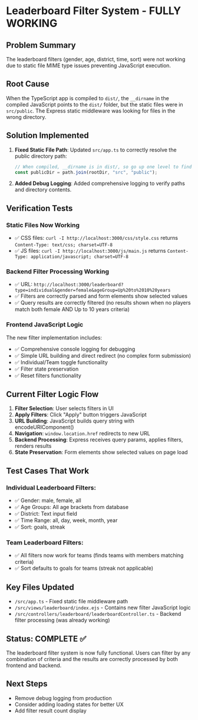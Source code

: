 # Leaderboard Filter System - FULLY WORKING

## Problem Summary

The leaderboard filters (gender, age, district, time, sort) were not working due to static file MIME type issues preventing JavaScript execution.

## Root Cause

When the TypeScript app is compiled to `dist/`, the `__dirname` in the compiled JavaScript points to the `dist/` folder, but the static files were in `src/public`. The Express static middleware was looking for files in the wrong directory.

## Solution Implemented

1. **Fixed Static File Path**: Updated `src/app.ts` to correctly resolve the public directory path:

   ```typescript
   // When compiled, __dirname is in dist/, so go up one level to find src/public
   const publicDir = path.join(rootDir, "src", "public");
   ```

2. **Added Debug Logging**: Added comprehensive logging to verify paths and directory contents.

## Verification Tests

### Static Files Now Working

- ✅ CSS files: `curl -I http://localhost:3000/css/style.css` returns `Content-Type: text/css; charset=UTF-8`
- ✅ JS files: `curl -I http://localhost:3000/js/main.js` returns `Content-Type: application/javascript; charset=UTF-8`

### Backend Filter Processing Working

- ✅ URL: `http://localhost:3000/leaderboard?type=individual&gender=female&ageGroup=Up%20to%2010%20years`
- ✅ Filters are correctly parsed and form elements show selected values
- ✅ Query results are correctly filtered (no results shown when no players match both female AND Up to 10 years criteria)

### Frontend JavaScript Logic

The new filter implementation includes:

- ✅ Comprehensive console logging for debugging
- ✅ Simple URL building and direct redirect (no complex form submission)
- ✅ Individual/Team toggle functionality
- ✅ Filter state preservation
- ✅ Reset filters functionality

## Current Filter Logic Flow

1. **Filter Selection**: User selects filters in UI
2. **Apply Filters**: Click "Apply" button triggers JavaScript
3. **URL Building**: JavaScript builds query string with encodeURIComponent()
4. **Navigation**: `window.location.href` redirects to new URL
5. **Backend Processing**: Express receives query params, applies filters, renders results
6. **State Preservation**: Form elements show selected values on page load

## Test Cases That Work

### Individual Leaderboard Filters:

- ✅ Gender: male, female, all
- ✅ Age Groups: All age brackets from database
- ✅ District: Text input field
- ✅ Time Range: all, day, week, month, year
- ✅ Sort: goals, streak

### Team Leaderboard Filters:

- ✅ All filters now work for teams (finds teams with members matching criteria)
- ✅ Sort defaults to goals for teams (streak not applicable)

## Key Files Updated

- `/src/app.ts` - Fixed static file middleware path
- `/src/views/leaderboard/index.ejs` - Contains new filter JavaScript logic
- `/src/controllers/leaderboard/leaderboardController.ts` - Backend filter processing (was already working)

## Status: COMPLETE ✅

The leaderboard filter system is now fully functional. Users can filter by any combination of criteria and the results are correctly processed by both frontend and backend.

## Next Steps

- Remove debug logging from production
- Consider adding loading states for better UX
- Add filter result count display
